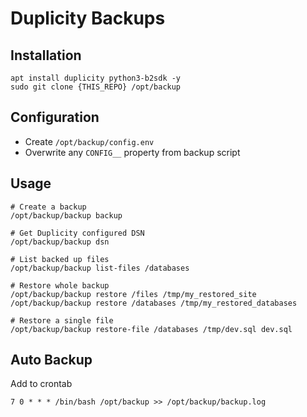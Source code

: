 # Duplicity Backups

## Installation
```
apt install duplicity python3-b2sdk -y
sudo git clone {THIS_REPO} /opt/backup
```

## Configuration
- Create `/opt/backup/config.env`
- Overwrite any `CONFIG__` property from backup script

## Usage
```
# Create a backup
/opt/backup/backup backup

# Get Duplicity configured DSN
/opt/backup/backup dsn

# List backed up files
/opt/backup/backup list-files /databases

# Restore whole backup
/opt/backup/backup restore /files /tmp/my_restored_site
/opt/backup/backup restore /databases /tmp/my_restored_databases

# Restore a single file
/opt/backup/backup restore-file /databases /tmp/dev.sql dev.sql
```

## Auto Backup
Add to crontab
```
7 0 * * * /bin/bash /opt/backup >> /opt/backup/backup.log
```